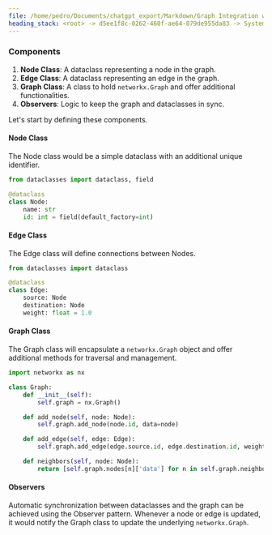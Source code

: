 ```yaml
---
file: /home/pedro/Documents/chatgpt_export/Markdown/Graph Integration with Dataclasses.md
heading_stack: <root> -> d5ee1f8c-0262-460f-ae64-079de955da83 -> System -> 4df2c66a-be68-4ed7-939e-5244c07c0394 -> System -> aaa29239-053e-4660-afbe-53e2c8bdaf73 -> User -> 68e1c43a-7d95-419f-8a58-ed77216df416 -> Assistant -> Design Goals -> Components
---
```

### Components
1. **Node Class**: A dataclass representing a node in the graph.
2. **Edge Class**: A dataclass representing an edge in the graph.
3. **Graph Class**: A class to hold `networkx.Graph` and offer additional functionalities.
4. **Observers**: Logic to keep the graph and dataclasses in sync.

Let's start by defining these components.

#### Node Class
The Node class would be a simple dataclass with an additional unique identifier.

```python
from dataclasses import dataclass, field

@dataclass
class Node:
    name: str
    id: int = field(default_factory=int)
```

#### Edge Class
The Edge class will define connections between Nodes.

```python
from dataclasses import dataclass

@dataclass
class Edge:
    source: Node
    destination: Node
    weight: float = 1.0
```

#### Graph Class
The Graph class will encapsulate a `networkx.Graph` object and offer additional methods for traversal and management.

```python
import networkx as nx

class Graph:
    def __init__(self):
        self.graph = nx.Graph()

    def add_node(self, node: Node):
        self.graph.add_node(node.id, data=node)

    def add_edge(self, edge: Edge):
        self.graph.add_edge(edge.source.id, edge.destination.id, weight=edge.weight)

    def neighbors(self, node: Node):
        return [self.graph.nodes[n]['data'] for n in self.graph.neighbors(node.id)]
```

#### Observers
Automatic synchronization between dataclasses and the graph can be achieved using the Observer pattern. Whenever a node or edge is updated, it would notify the Graph class to update the underlying `networkx.Graph`.


